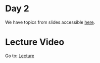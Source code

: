 # Day 2

We have topics from slides accessible [here](https://drive.google.com/drive/u/4/folders/1stgIAbsplLOZKIJ58eGWiS8rx_yQVvz8).

# Lecture Video

Go to: [Lecture](https://www.facebook.com/dscuit.khi/videos/308213880560836)
